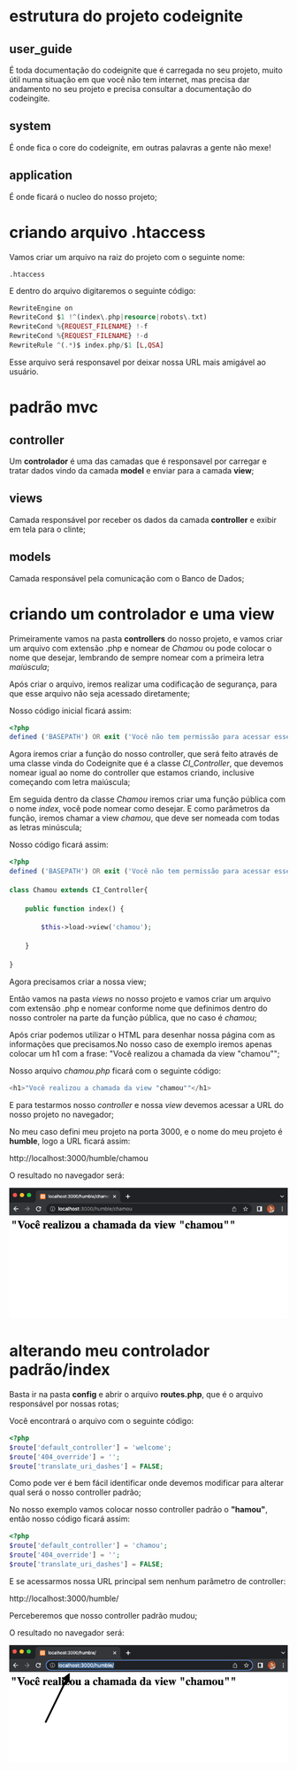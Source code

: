 # estrutura do projeto codeignite

## user_guide
É toda documentação do codeignite que é carregada no seu projeto, muito útil numa situação em que você não tem internet, mas precisa dar andamento no seu projeto e precisa consultar a documentação do codeingite.

## system
É onde fica o core do codeignite, em outras palavras a gente não mexe!

## application
É onde ficará o nucleo do nosso projeto;

# criando arquivo .htaccess

Vamos criar um arquivo na raiz do projeto com o seguinte nome:

~~~
.htaccess
~~~

E dentro do arquivo digitaremos o seguinte código:

~~~php
RewriteEngine on
RewriteCond $1 !^(index\.php|resource|robots\.txt)
RewriteCond %{REQUEST_FILENAME} !-f
RewriteCond %{REQUEST_FILENAME} !-d 
RewriteRule ^(.*)$ index.php/$1 [L,QSA]
~~~

Esse arquivo será responsavel por deixar nossa URL mais amigável ao usuário.

# padrão mvc

## controller
Um **controlador** é uma das camadas que é responsavel por carregar e tratar dados vindo da camada **model** e enviar para a camada **view**;

## views
Camada responsável por receber os dados da camada **controller** e exibir em tela para o clinte;

## models
Camada responsável pela comunicação com o Banco de Dados;

# criando um controlador e uma view

Primeiramente vamos na pasta **controllers** do nosso projeto, e vamos criar um arquivo com extensão .php e nomear de *Chamou* ou pode colocar o nome que desejar, lembrando de sempre nomear com a primeira letra *maiúscula*;

Após criar o arquivo, iremos realizar uma codificação de segurança, para que esse arquivo não seja acessado diretamente;

Nosso código inicial ficará assim:

~~~php
<?php
defined ('BASEPATH') OR exit ('Você não tem permissão para acessar esse arquivo!');
~~~

Agora iremos criar a função do nosso controller, que será feito através de uma classe vinda do Codeignite que é a classe *CI_Controller*, que devemos nomear igual ao nome do controller que estamos criando, inclusive começando com letra maiúscula;

Em seguida dentro da classe *Chamou* iremos criar uma função pública com o nome *index*, você pode nomear como desejar. E como parâmetros da função, iremos chamar a view *chamou*, que deve ser nomeada com todas as letras minúscula;

Nosso código ficará assim:

~~~php
<?php
defined ('BASEPATH') OR exit ('Você não tem permissão para acessar esse arquivo!');

class Chamou extends CI_Controller{

    public function index() {

        $this->load->view('chamou');

    }

}
~~~

Agora precisamos criar a nossa view;

Então vamos na pasta *views* no nosso projeto e vamos criar um arquivo com extensão .php e nomear conforme nome que definimos dentro do nosso controler na parte da função pública, que no caso é *chamou*;

Após criar podemos utilizar o HTML para desenhar nossa página com as informações que precisamos.No nosso caso de exemplo iremos apenas colocar um h1 com a frase: "Você realizou a chamada da view "chamou"";

Nosso arquivo *chamou.php* ficará com o seguinte código:

~~~php
<h1>"Você realizou a chamada da view "chamou""</h1>
~~~

E para testarmos nosso *controller* e nossa *view* devemos acessar a URL do nosso projeto no navegador;

No meu caso defini meu projeto na porta 3000, e o nome do meu projeto é **humble**, logo a URL ficará assim:

http://localhost:3000/humble/chamou

O resultado no navegador será:

<img src="img\controller_view.png">

# alterando meu controlador padrão/index 

Basta ir na pasta **config** e abrir o arquivo **routes.php**, que é o arquivo responsável por nossas rotas;

Você encontrará o arquivo com o seguinte código:

~~~php
<?php
$route['default_controller'] = 'welcome';
$route['404_override'] = '';
$route['translate_uri_dashes'] = FALSE;
~~~

Como pode ver é bem fácil identificar onde devemos modificar para alterar qual será o nosso controller padrão;

No nosso exemplo vamos colocar nosso controller padrão o **"hamou"**, então nosso código ficará assim:

~~~php
<?php
$route['default_controller'] = 'chamou';
$route['404_override'] = '';
$route['translate_uri_dashes'] = FALSE;
~~~

E se acessarmos nossa URL principal sem nenhum parâmetro de controller:

http://localhost:3000/humble/

Perceberemos que nosso controller padrão mudou;

O resultado no navegador será:

<img src="img\controllerpadrao.png">
